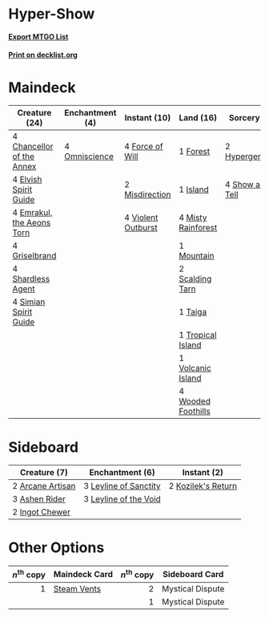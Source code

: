 # Hyper-Show

#### [Export MTGO List](../collection/Hyper-Show/Hyper-Show.txt)
#### [Print on decklist.org](http://decklist.org/?deckmain=4%09Chancellor%20of%20the%20Annex%0A4%09Elvish%20Spirit%20Guide%0A4%09Emrakul,%20the%20Aeons%20Torn%0A4%09Force%20of%20Will%0A1%09Forest%0A4%09Griselbrand%0A2%09Hypergenesis%0A1%09Island%0A2%09Misdirection%0A4%09Misty%20Rainforest%0A1%09Mountain%0A4%09Omniscience%0A2%09Scalding%20Tarn%0A4%09Shardless%20Agent%0A4%09Show%20and%20Tell%0A4%09Simian%20Spirit%20Guide%0A1%09Taiga%0A1%09Tropical%20Island%0A4%09Violent%20Outburst%0A1%09Volcanic%20Island%0A4%09Wooded%20Foothills&deckside=2%09Arcane%20Artisan%0A3%09Ashen%20Rider%0A2%09Ingot%20Chewer%0A2%09Kozilek's%20Return%0A3%09Leyline%20of%20Sanctity%0A3%09Leyline%20of%20the%20Void)
# Maindeck

|                                           Creature (24)                                            |                                    Enchantment (4)                                     |                                        Instant (10)                                         |                                          Land (16)                                          |                                       Sorcery (6)                                        |
|----------------------------------------------------------------------------------------------------|----------------------------------------------------------------------------------------|---------------------------------------------------------------------------------------------|---------------------------------------------------------------------------------------------|------------------------------------------------------------------------------------------|
|4 [Chancellor of the Annex](http://gatherer.wizards.com/Pages/Card/Details.aspx?multiverseid=218083)|4 [Omniscience](http://gatherer.wizards.com/Pages/Card/Details.aspx?multiverseid=288937)|4 [Force of Will](http://gatherer.wizards.com/Pages/Card/Details.aspx?multiverseid=3107)     |1 [Forest](http://gatherer.wizards.com/Pages/Card/Details.aspx?multiverseid=439860)          |2 [Hypergenesis](http://gatherer.wizards.com/Pages/Card/Details.aspx?multiverseid=113533) |
|4 [Elvish Spirit Guide](http://gatherer.wizards.com/Pages/Card/Details.aspx?multiverseid=3134)      |                                                                                        |2 [Misdirection](http://gatherer.wizards.com/Pages/Card/Details.aspx?multiverseid=382310)    |1 [Island](http://gatherer.wizards.com/Pages/Card/Details.aspx?multiverseid=439857)          |4 [Show and Tell](http://gatherer.wizards.com/Pages/Card/Details.aspx?multiverseid=416878)|
|4 [Emrakul, the Aeons Torn](http://gatherer.wizards.com/Pages/Card/Details.aspx?multiverseid=397905)|                                                                                        |4 [Violent Outburst](http://gatherer.wizards.com/Pages/Card/Details.aspx?multiverseid=185056)|4 [Misty Rainforest](http://gatherer.wizards.com/Pages/Card/Details.aspx?multiverseid=405102)|                                                                                          |
|4 [Griselbrand](http://gatherer.wizards.com/Pages/Card/Details.aspx?multiverseid=239995)            |                                                                                        |                                                                                             |1 [Mountain](http://gatherer.wizards.com/Pages/Card/Details.aspx?multiverseid=439859)        |                                                                                          |
|4 [Shardless Agent](http://gatherer.wizards.com/Pages/Card/Details.aspx?multiverseid=413748)        |                                                                                        |                                                                                             |2 [Scalding Tarn](http://gatherer.wizards.com/Pages/Card/Details.aspx?multiverseid=405107)   |                                                                                          |
|4 [Simian Spirit Guide](http://gatherer.wizards.com/Pages/Card/Details.aspx?multiverseid=442137)    |                                                                                        |                                                                                             |1 [Taiga](http://gatherer.wizards.com/Pages/Card/Details.aspx?multiverseid=883)              |                                                                                          |
|                                                                                                    |                                                                                        |                                                                                             |1 [Tropical Island](http://gatherer.wizards.com/Pages/Card/Details.aspx?multiverseid=884)    |                                                                                          |
|                                                                                                    |                                                                                        |                                                                                             |1 [Volcanic Island](http://gatherer.wizards.com/Pages/Card/Details.aspx?multiverseid=887)    |                                                                                          |
|                                                                                                    |                                                                                        |                                                                                             |4 [Wooded Foothills](http://gatherer.wizards.com/Pages/Card/Details.aspx?multiverseid=405116)|                                                                                          |


# Sideboard

|                                       Creature (7)                                        |                                        Enchantment (6)                                         |                                         Instant (2)                                         |
|-------------------------------------------------------------------------------------------|------------------------------------------------------------------------------------------------|---------------------------------------------------------------------------------------------|
|2 [Arcane Artisan](http://gatherer.wizards.com/Pages/Card/Details.aspx?multiverseid=446001)|3 [Leyline of Sanctity](http://gatherer.wizards.com/Pages/Card/Details.aspx?multiverseid=204993)|2 [Kozilek's Return](http://gatherer.wizards.com/Pages/Card/Details.aspx?multiverseid=407608)|
|3 [Ashen Rider](http://gatherer.wizards.com/Pages/Card/Details.aspx?multiverseid=373689)   |3 [Leyline of the Void](http://gatherer.wizards.com/Pages/Card/Details.aspx?multiverseid=107682)|                                                                                             |
|2 [Ingot Chewer](http://gatherer.wizards.com/Pages/Card/Details.aspx?multiverseid=389558)  |                                                                                                |                                                                                             |


# Other Options

|*n*<sup>th</sup> copy|                                    Maindeck Card                                     |*n*<sup>th</sup> copy| Sideboard Card |
|--------------------:|--------------------------------------------------------------------------------------|--------------------:|----------------|
|                    1|[Steam Vents](http://gatherer.wizards.com/Pages/Card/Details.aspx?multiverseid=405109)|                    2|Mystical Dispute|
|                     |                                                                                      |                    1|Mystical Dispute|

